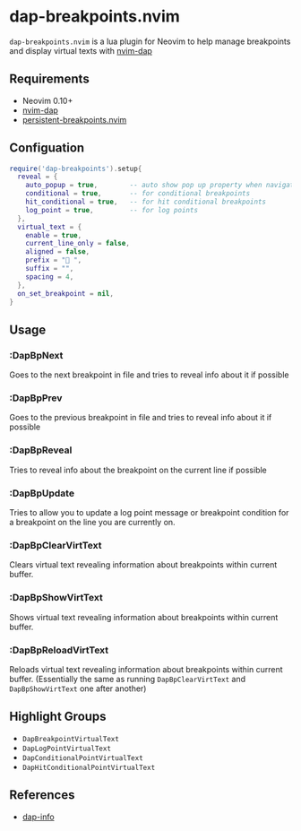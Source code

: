 # dap-breakpoints.nvim

`dap-breakpoints.nvim` is a lua plugin for Neovim to help manage breakpoints and display virtual texts with [nvim-dap](https://github.com/mfussenegger/nvim-dap)

## Requirements

- Neovim 0.10+
- [nvim-dap](https://github.com/mfussenegger/nvim-dap)
- [persistent-breakpoints.nvim](https://github.com/Weissle/persistent-breakpoints.nvim)

## Configuation

```lua
require('dap-breakpoints').setup{
  reveal = {
    auto_popup = true,        -- auto show pop up property when navigate to next/prev breakpoint
    conditional = true,       -- for conditional breakpoints
    hit_conditional = true,   -- for hit conditional breakpoints
    log_point = true,         -- for log points
  },
  virtual_text = {
    enable = true,
    current_line_only = false,
    aligned = false,
    prefix = "󰻂 ",
    suffix = "",
    spacing = 4,
  },
  on_set_breakpoint = nil,
}
```

## Usage

### :DapBpNext

Goes to the next breakpoint in file and tries to reveal info about it if possible

### :DapBpPrev

Goes to the previous breakpoint in file and tries to reveal info about it if possible

### :DapBpReveal

Tries to reveal info about the breakpoint on the current line if possible

### :DapBpUpdate

Tries to allow you to update a log point message or breakpoint condition for a breakpoint on the line you are currently on.

### :DapBpClearVirtText

Clears virtual text revealing information about breakpoints within current buffer.

### :DapBpShowVirtText

Shows virtual text revealing information about breakpoints within current buffer.

### :DapBpReloadVirtText

Reloads virtual text revealing information about breakpoints within current buffer. (Essentially the same as running `DapBpClearVirtText` and `DapBpShowVirtText` one after another)

## Highlight Groups

- `DapBreakpointVirtualText`
- `DapLogPointVirtualText`
- `DapConditionalPointVirtualText`
- `DapHitConditionalPointVirtualText`

## References

- [dap-info](https://github.com/jonathan-elize/dap-info.nvim)


